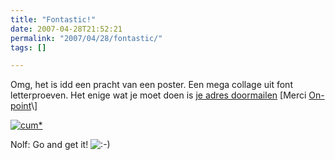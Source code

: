 ```yaml
---
title: "Fontastic!"
date: 2007-04-28T21:52:21
permalink: "2007/04/28/fontastic/"
tags: []

---
```

Omg, het is idd een pracht van een poster. Een mega collage uit font letterproeven. Het enige wat je moet doen is [je adres doormailen](http://www.fontshop.be/details.php?entry=155 "http://www.fontshop.be/details.php?entry=155") \[Merci [On-point](http://lloyd.blogsome.com/2007/03/26/free-poster-by-cum-fontshopbe/ "http://lloyd.blogsome.com/2007/03/26/free-poster-by-cum-fontshopbe/")\]

[![cum*](http://www.fontshop.be/upload/BM5YPZZF.jpg "cum*")](http://www.fontshop.be/details.php?entry=155 "http://www.fontshop.be/details.php?entry=155")

Nolf: Go and get it! ![:-)](http://www.donebysimon.be/blog/wp-includes/images/smilies/icon_smile.gif)

